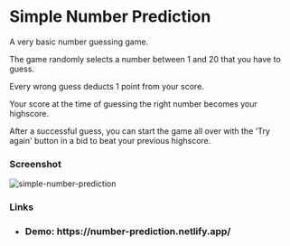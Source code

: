 # Simple Number Prediction

A very basic number guessing game.

The game randomly selects a number between 1 and 20 that you have to guess.

Every wrong guess deducts 1 point from your score.

Your score at the time of guessing the right number becomes your highscore.

After a successful guess, you can start the game all over with the 'Try again' button in a bid to beat your previous highscore.

<h3>Screenshot</h3>

![simple-number-prediction](https://user-images.githubusercontent.com/64320618/209671310-e9386632-bbe8-40f4-b9d1-ce0f12fd91fd.png)

<h3>Links<h3/>

<ul>
  <li>Demo: https://number-prediction.netlify.app/</li>
</ul>
